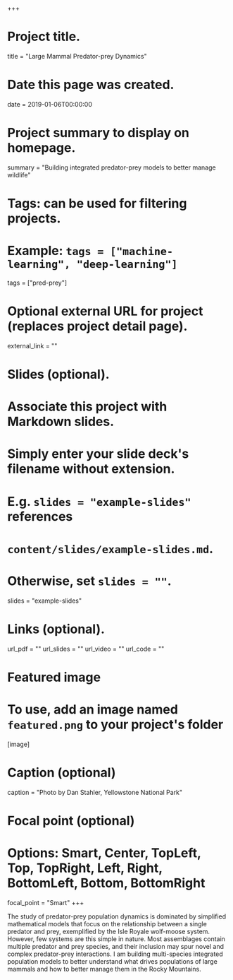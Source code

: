 +++
# Project title.
title = "Large Mammal Predator-prey Dynamics"

# Date this page was created.
date = 2019-01-06T00:00:00

# Project summary to display on homepage.
summary = "Building integrated predator-prey models to better manage wildlife"

# Tags: can be used for filtering projects.
# Example: `tags = ["machine-learning", "deep-learning"]`
tags = ["pred-prey"]

# Optional external URL for project (replaces project detail page).
external_link = ""

# Slides (optional).
#   Associate this project with Markdown slides.
#   Simply enter your slide deck's filename without extension.
#   E.g. `slides = "example-slides"` references
#   `content/slides/example-slides.md`.
#   Otherwise, set `slides = ""`.
slides = "example-slides"

# Links (optional).
url_pdf = ""
url_slides = ""
url_video = ""
url_code = ""


# Featured image
# To use, add an image named `featured.png` to your project's folder
[image]
  # Caption (optional)
  caption = "Photo by Dan Stahler, Yellowstone National Park"

  # Focal point (optional)
  # Options: Smart, Center, TopLeft, Top, TopRight, Left, Right, BottomLeft, Bottom, BottomRight
  focal_point = "Smart"
+++

The study of predator-prey population dynamics is dominated by simplified mathematical models that focus on the relationship between a single predator and prey, exemplified by the Isle Royale wolf-moose system. However, few systems are this simple in nature. Most assemblages contain multiple predator and prey species, and their inclusion may spur novel and complex predator-prey interactions. I am building multi-species integrated population models to better understand what drives populations of large mammals and how to better manage them in the Rocky Mountains.
